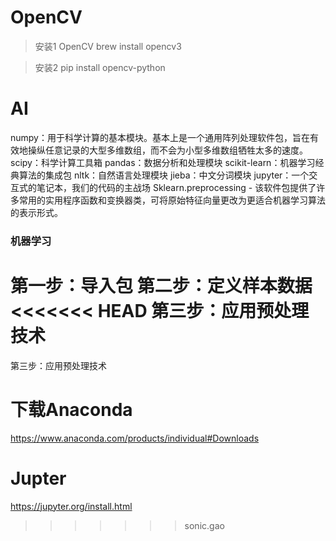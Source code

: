 # OpenCV
> 安装1 OpenCV
brew install opencv3

> 安装2 
pip install opencv-python



# AI

numpy：用于科学计算的基本模块。基本上是一个通用阵列处理软件包，旨在有效地操纵任意记录的大型多维数组，而不会为小型多维数组牺牲太多的速度。
scipy：科学计算工具箱
pandas：数据分析和处理模块
scikit-learn：机器学习经典算法的集成包
nltk：自然语言处理模块
jieba：中文分词模块
jupyter：一个交互式的笔记本，我们的代码的主战场
Sklearn.preprocessing - 该软件包提供了许多常用的实用程序函数和变换器类，可将原始特征向量更改为更适合机器学习算法的表示形式。


### 机器学习

第一步：导入包
第二步：定义样本数据
<<<<<<< HEAD
第三步：应用预处理技术
=======
第三步：应用预处理技术



# 下载Anaconda
<https://www.anaconda.com/products/individual#Downloads>

# Jupter
<https://jupyter.org/install.html>
>>>>>>> sonic.gao
